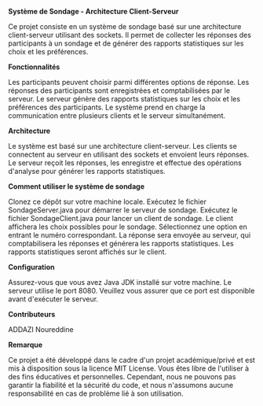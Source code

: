 **Système de Sondage - Architecture Client-Serveur**

Ce projet consiste en un système de sondage basé sur une architecture client-serveur utilisant des sockets. Il permet de collecter les réponses des participants à un sondage et de générer des rapports statistiques sur les choix et les préférences.

**Fonctionnalités**

Les participants peuvent choisir parmi différentes options de réponse.
Les réponses des participants sont enregistrées et comptabilisées par le serveur.
Le serveur génère des rapports statistiques sur les choix et les préférences des participants.
Le système prend en charge la communication entre plusieurs clients et le serveur simultanément.

**Architecture**

Le système est basé sur une architecture client-serveur. Les clients se connectent au serveur en utilisant des sockets et envoient leurs réponses. Le serveur reçoit les réponses, les enregistre et effectue des opérations d'analyse pour générer les rapports statistiques.

**Comment utiliser le système de sondage**

Clonez ce dépôt sur votre machine locale.
Exécutez le fichier SondageServer.java pour démarrer le serveur de sondage.
Exécutez le fichier SondageClient.java pour lancer un client de sondage.
Le client affichera les choix possibles pour le sondage. Sélectionnez une option en entrant le numéro correspondant.
La réponse sera envoyée au serveur, qui comptabilisera les réponses et générera les rapports statistiques.
Les rapports statistiques seront affichés sur le client.

**Configuration**

Assurez-vous que vous avez Java JDK installé sur votre machine.
Le serveur utilise le port 8080. Veuillez vous assurer que ce port est disponible avant d'exécuter le serveur.

**Contributeurs**

ADDAZI Noureddine

**Remarque**

Ce projet a été développé dans le cadre d'un projet académique/privé et est mis à disposition sous la licence MIT License. Vous êtes libre de l'utiliser à des fins éducatives et personnelles. Cependant, nous ne pouvons pas garantir la fiabilité et la sécurité du code, et nous n'assumons aucune responsabilité en cas de problème lié à son utilisation.

